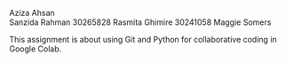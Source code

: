 Aziza Ahsan             
Sanzida Rahman        30265828
Rasmita Ghimire       30241058
Maggie Somers 
 
This assignment is about using Git and Python for collaborative coding in Google Colab.  